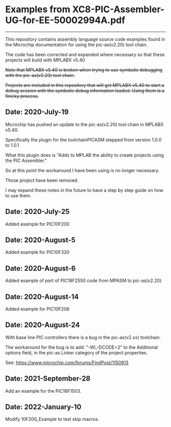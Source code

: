 # Examples from XC8-PIC-Assembler-UG-for-EE-50002994A.pdf
---------------------------------------------------------

This repository contains assembly language source code 
examples found in the Microchip documentation for using 
the pic-as(v2.20) tool chain.

The code has been corrected and expanded where necessary 
so that these projects will build with MPLABX v5.40

~~Note that MPLABX v5.40 is broken when trying to use symbolic
debugging with the pic-as(v2.20) tool chain.~~

~~Projects are included in this repository that will get 
MPLABX v5.40 to start a debug session with the symbolic 
debug information loaded. Using them is a finicky 
process.~~

## Date: 2020-July-19

Microchip has pushed an update to the pic-as(v2.20) tool chain 
in MPLABX v5.40. 

Specifically the plugin for the toolchainPICASM stepped from 
version 1.0.0 to 1.0.1

What this plugin does is "Adds to MPLAB the ability to create projects using the PIC Assembler."

So at this point the workaround I have been using is no longer necessary.

Those project have been removed.

I may expand these notes in the future to have a step 
by step guide on how to use them.

## Date: 2020-July-25

Added example for PIC10F200

## Date: 2020-August-5

Added example for PIC10F320

## Date: 2020-August-6

Added example of port of PIC18F2550 code from MPASM to pic-as(v2.20)

## Date: 2020-August-14

Added example for PIC10F206

## Date: 2020-August-24

With base line PIC controllers there is a bug in the pic-as(v2.xx) toolchain.

The workaround for the bug is to add: "-Wl,-DCODE=2" to the Additional options field, in the pic-as Linker category of the project properties.

See: https://www.microchip.com/forums/FindPost/1150913

## Date: 2021-September-28

Add an example for the PIC16F1503.

## Date: 2022-January-10

Modify 10F200_Example to test skip macros.

